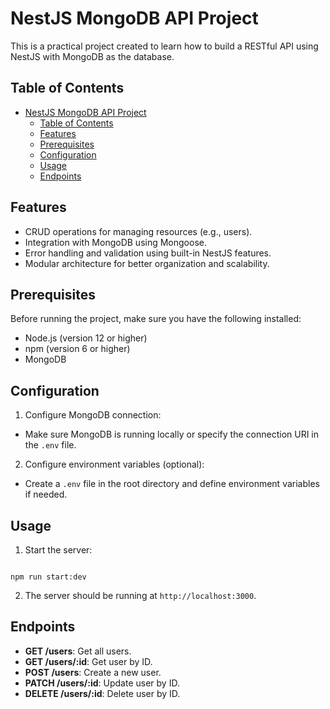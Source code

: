 # NestJS MongoDB API Project

This is a practical project created to learn how to build a RESTful API using NestJS with MongoDB as the database.

## Table of Contents

- [NestJS MongoDB API Project](#nestjs-mongodb-api-project)
  - [Table of Contents](#table-of-contents)
  - [Features](#features)
  - [Prerequisites](#prerequisites)
  - [Configuration](#configuration)
  - [Usage](#usage)
  - [Endpoints](#endpoints)

## Features

- CRUD operations for managing resources (e.g., users).
- Integration with MongoDB using Mongoose.
- Error handling and validation using built-in NestJS features.
- Modular architecture for better organization and scalability.

## Prerequisites

Before running the project, make sure you have the following installed:

- Node.js (version 12 or higher)
- npm (version 6 or higher)
- MongoDB

## Configuration

1. Configure MongoDB connection:

- Make sure MongoDB is running locally or specify the connection URI in the `.env` file.

2. Configure environment variables (optional):

- Create a `.env` file in the root directory and define environment variables if needed.

## Usage

1. Start the server:

```

npm run start:dev

```

2. The server should be running at `http://localhost:3000`.

## Endpoints

- **GET /users**: Get all users.
- **GET /users/:id**: Get user by ID.
- **POST /users**: Create a new user.
- **PATCH /users/:id**: Update user by ID.
- **DELETE /users/:id**: Delete user by ID.
